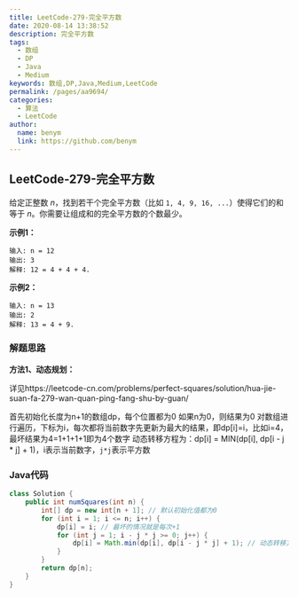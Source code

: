 ```yaml
---
title: LeetCode-279-完全平方数
date: 2020-08-14 13:38:52
description: 完全平方数
tags: 
  - 数组
  - DP
  - Java
  - Medium
keywords: 数组,DP,Java,Medium,LeetCode
permalink: /pages/aa9694/
categories: 
  - 算法
  - LeetCode
author: 
  name: benym
  link: https://github.com/benym
---
```


## LeetCode-279-完全平方数

给定正整数 *n*，找到若干个完全平方数（比如 `1, 4, 9, 16, ...`）使得它们的和等于 *n*。你需要让组成和的完全平方数的个数最少。

<!--more-->

**示例1：**

```
输入: n = 12
输出: 3 
解释: 12 = 4 + 4 + 4.
```

**示例2：**

```
输入: n = 13
输出: 2
解释: 13 = 4 + 9.
```

### 解题思路

**方法1、动态规划：**

详见https://leetcode-cn.com/problems/perfect-squares/solution/hua-jie-suan-fa-279-wan-quan-ping-fang-shu-by-guan/

首先初始化长度为n+1的数组dp，每个位置都为0
如果n为0，则结果为0
对数组进行遍历，下标为i，每次都将当前数字先更新为最大的结果，即dp[i]=i，比如i=4，最坏结果为4=1+1+1+1即为4个数字
动态转移方程为：dp[i] = MIN(dp[i], dp[i - j * j] + 1)，i表示当前数字，`j*j`表示平方数

### Java代码

```java
class Solution {
    public int numSquares(int n) {
        int[] dp = new int[n + 1]; // 默认初始化值都为0
        for (int i = 1; i <= n; i++) {
            dp[i] = i; // 最坏的情况就是每次+1
            for (int j = 1; i - j * j >= 0; j++) { 
                dp[i] = Math.min(dp[i], dp[i - j * j] + 1); // 动态转移方程
            }
        }
        return dp[n];
    }
}
```

